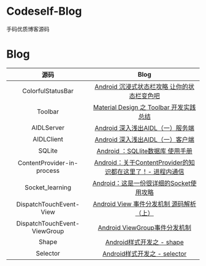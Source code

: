 # Codeself-Blog
手码优质博客源码

# Blog

|源码|Blog|
|:--:|:--:|
|ColorfulStatusBar|[Android 沉浸式状态栏攻略 让你的状态栏变色吧](https://blog.csdn.net/lmj623565791/article/details/48649563)|
|Toolbar|[Material Design 之 Toolbar 开发实践总结](https://www.jianshu.com/p/e2ae6aaff696)|
|AIDLServer|[Android 深入浅出AIDL（一）服务端](https://blog.csdn.net/qian520ao/article/details/78072250)|
|AIDLClient|[Android 深入浅出AIDL（一）客户端](https://blog.csdn.net/qian520ao/article/details/78072250)|
|SQLite|[Android ：SQLlite数据库 使用手册](https://www.jianshu.com/p/8e3f294e2828)|
|ContentProvider-in-process|[Android：关于ContentProvider的知识都在这里了！- 进程内通信](https://www.jianshu.com/p/ea8bc4aaf057)|
|Socket_learning|[Android：这是一份很详细的Socket使用攻略](https://www.jianshu.com/p/089fb79e308b)|
|DispatchTouchEvent-View|[Android View 事件分发机制 源码解析（上）](https://blog.csdn.net/lmj623565791/article/details/38960443)|
|DispatchTouchEvent-ViewGroup|[Android ViewGroup事件分发机制](https://blog.csdn.net/lmj623565791/article/details/39102591)|
|Shape|[Android样式开发之 - shape](https://blog.csdn.net/amoscxy/article/details/80400790)|
|Selector|[Android样式开发之 - selector](https://blog.csdn.net/amoscxy/article/details/80592547)|